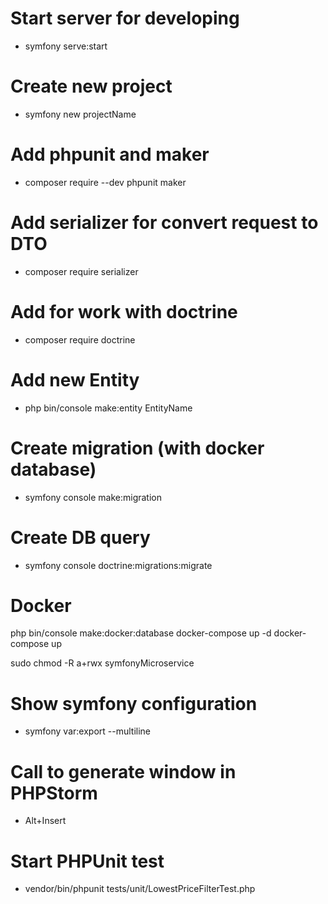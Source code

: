 # Start server for developing
- symfony serve:start

# Create new project
- symfony new projectName
# Add phpunit and maker
- composer require --dev phpunit maker
# Add serializer for convert request to DTO
- composer require serializer
# Add for work with doctrine
- composer require doctrine
# Add new Entity
- php bin/console make:entity EntityName
# Create migration (with docker database)
- symfony console make:migration
# Create DB query
- symfony console doctrine:migrations:migrate

# Docker
php bin/console make:docker:database
docker-compose up -d
docker-compose up

sudo chmod -R a+rwx symfonyMicroservice

# Show symfony configuration
- symfony var:export --multiline
# Call to generate window in PHPStorm
- Alt+Insert

# Start PHPUnit test
- vendor/bin/phpunit tests/unit/LowestPriceFilterTest.php

